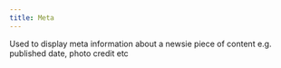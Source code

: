 ```yaml
---
title: Meta
---
```

Used to display meta information about a newsie piece of content e.g. published date, photo credit etc
